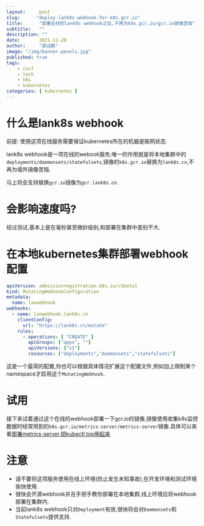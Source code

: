 ```yaml
---
layout:     post 
slug:      "deploy-lank8s-webhook-for-k8s.gcr.io"
title:      "部署在线的lank8s webhook之后,不再为k8s.gcr.io/gcr.io镜像苦恼"
subtitle:   ""
description: ""
date:       2021-11-20
author:     "梁远鹏"
image: "/img/banner-pexels.jpg"
published: true
tags:
    - cncf 
    - tech
    - k8s
    - kubernetes
categories: [ kubernetes ]
---
```


# 什么是lank8s webhook  

前提: 使用这项在线服务需要保证kubernetes所在的机器是联网状态.

lank8s webhook是一项在线的webook服务,唯一的作用就是将本地集群中的`deployments/daemonsets/statefulsets`,镜像的`k8s.gcr.io`替换为`lank8s.cn`,不再为墙外镜像苦恼.    

马上将会支持替换`gcr.io`镜像为`gcr.lank8s.cn`.

# 会影响速度吗?  

经过测试,基本上是在毫秒甚至微妙级别,和部署在集群中差别不大.

# 在本地kubernetes集群部署webhook配置  

```yaml
apiVersion: admissionregistration.k8s.io/v1beta1
kind: MutatingWebhookConfiguration
metadata:
  name: lanwebhook
webhooks:
  - name: lanwebhook.lank8s.cn
    clientConfig:
      url: "https://lank8s.cn/mutate"
    rules:
      - operations: [ "CREATE" ]
        apiGroups: ["apps", ""]
        apiVersions: ["v1"]
        resources: ["deployments","daemonsets","statefulsets"]
```  

这是一个最简的配置,你也可以根据具体情况扩展这个配置文件,例如加上限制某个namespace才启用这个`MutatingWebhook`.    

# 试用  

接下来试着通过这个在线的webhook部署一下gcr.io的镜像,镜像使用收集k8s监控数据时经常用到的`k8s.gcr.io/metrics-server/metrics-server`镜像.具体可以来看[部署metrics-server,把kubectl top用起来](https://liangyuanpeng.com/post/deploy-metrics-server-for-kubectl-top/)

# 注意  

- 请不要将这项服务使用在线上环境(防止发生未知事故),在开发环境和测试环境愉快使用.  
- 很快会开源webhook并且手把手教你部署在本地集群,线上环境应将webhook部署在集群内.
- 当前lank8s webhook只对`Deployment`有效,很快将会对`Daemonsets`和`Statefulsets`提供支持.